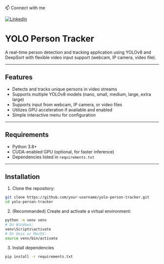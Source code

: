 📫 Connect with me

[![LinkedIn](https://img.shields.io/badge/LinkedIn-%230077B5.svg?&logo=linkedin&logoColor=white)](https://www.linkedin.com/in/antonio-montemurro-2b3107287/)

# YOLO Person Tracker

A real-time person detection and tracking application using YOLOv8 and DeepSort with flexible video input support (webcam, IP camera, video file).

---

## Features

- Detects and tracks unique persons in video streams
- Supports multiple YOLOv8 models (nano, small, medium, large, extra large)
- Supports input from webcam, IP camera, or video files
- Utilizes GPU acceleration if available and enabled
- Simple interactive menu for configuration

---

## Requirements

- Python 3.8+
- CUDA-enabled GPU (optional, for faster inference)
- Dependencies listed in `requirements.txt`

---

## Installation

1. Clone the repository:

```bash
git clone https://github.com/your-username/yolo-person-tracker.git
cd yolo-person-tracker
```

2. (Recommanded) Create and activate a virtual environment:
```bash
python -m venv venv
# On Windows:
venv\Scripts\activate
# On Unix or MacOS:
source venv/bin/activate
```

3. Install dependencies
```bash
pip install -r requirements.txt
```
